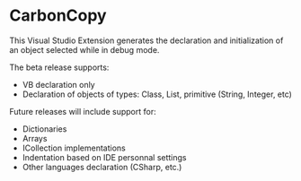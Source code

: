 # CarbonCopy
This Visual Studio Extension generates the declaration and initialization of an object selected while in debug mode.

The beta release supports:

- VB declaration only
- Declaration of objects of types: Class, List, primitive (String, Integer, etc)


Future releases will include support for:

- Dictionaries
- Arrays
- ICollection implementations
- Indentation based on IDE personnal settings
- Other languages declaration (CSharp, etc.)
